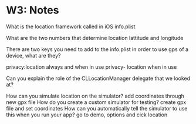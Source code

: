 # W3: Notes

What is the location framework called in iOS
info.plist

What are the two numbers that determine location
lattitude and longitude

There are two keys you need to add to the info.plist in order to use gps of a device, what are they?

privacy:location always and when in use
privacy- location when in use

Can you explain the role of the CLLocationManager delegate that we looked at?

How can you simulate location on the simulator?
add coordinates through new gpx file 
How do you create a custom simulator for testing?
create gpx file and set coordinates
How can you automatically tell the simulator to use this when you run your app?
go to demo, options and cick location

